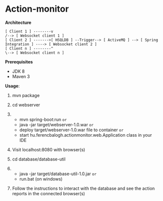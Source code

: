 # Action-monitor


**Architecture**
```
[ Client 1 ] --------v                                                                /--> [ Websocket client 1 ]
[ Client 2 ] ------->[ HSQLDB ] --Trigger--> [ ActiveMQ ] --> [ Spring Integration ] ----> [ Websocket client 2 ]
[ Client n ] --------^                                                                \--> [ Websocket client n ]
 ```
 
**Prerequisites**
 * JDK 8
 * Maven 3

**Usage**:

1. mvn package


2. cd webserver

3. * mvn spring-boot:run `or`
   * java -jar target/webserver-1.0.war `or`
   * deploy target/webserver-1.0.war file to container `or`
   * start hu.ferencbalogh.actionmonitor.web.Application class in your IDE

4. Visit localhost:8080 with browser(s)


6. cd database/database-util
   
7. * java -jar target/database-util-1.0.jar `or`
   * run.bat (on windows)

8. Follow the instructions to interact with the database and see the action reports in the connected browser(s)
